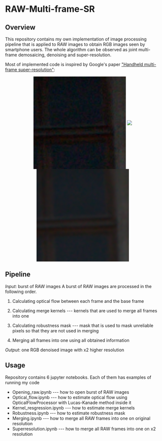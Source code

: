 # RAW-Multi-frame-SR
## Overview
This repository contains my own implementation of image processing pipeline that is applied to RAW images to obtain RGB images seen by smartphone users. The whole algorithm can be observed as joint multi-frame demosaicing, denoising and super-resolution. 

Most of implemented code is inspired by Google's paper ["Handheld multi-frame super-resolution"](https://sites.google.com/view/handheld-super-res/): 

<p align="center">
  <img src="https://github.com/Ippolitov2909/RAW-Multi-frame-SR/blob/main/examples/orig_piece.png" width="300" align="middle"/>
  <img src="https://media.istockphoto.com/id/1093587922/vector/arrow-line-vector-icon-on-white-background.jpg?s=612x612&w=0&k=20&c=oMajz7P9e9tqTxW4aFjTAejxuydaQ9nHdPo6Ht5B69E=" width="200" align="middle"/>
  <img src="https://github.com/Ippolitov2909/RAW-Multi-frame-SR/blob/main/examples/merged_piece.png" width="300" align="middle" /> 
</p>

## Pipeline
*Input*: burst of RAW images
A burst of RAW images are processed in the following order. 

1) Calculating optical flow between each frame and the base frame

2) Calculating merge kernels --- kernels that are used to merge all frames into one

3) Calculating robustness mask --- mask that is used to mask unreliable pixels so that they are not used in merging

4) Merging all frames into one using all obtained information

*Output*: one RGB denoised image with x2 higher resolution

## Usage
Repository contains 6 jupyter notebooks. Each of them has examples of running my code

* Opening_raw.ipynb --- how to open burst of RAW images
* Optical_flow.ipynb --- how to estimate optical flow using OpticalFlowProcessor with Lucas-Kanade method inside it
* Kernel_resgression.ipynb --- how to estimate merge kernels
* Robustness.ipynb --- how to estimate robustness mask
* Merging.ipynb --- how to merge all RAW frames into one on original resolution
* Superresolution.ipynb --- how to merge all RAW frames into one on x2 resolution
